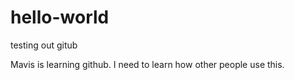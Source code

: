 # hello-world
testing out gitub

Mavis is learning github. I need to learn how other people use this.
